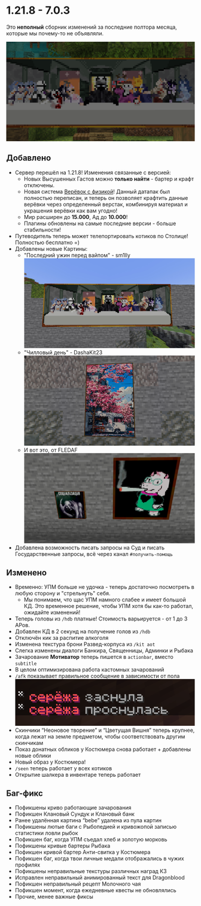 # 1.21.8 - 7.0.3

Это **неполный** сборник изменений за последние полтора месяца, которые мы почему-то не объявляли.

![Последний ужин перед Вайпом - sm1lly](/assets/updates/7season/7_0_3/preview.png)

## Добавлено

- Сервер перешёл на 1.21.8! Изменения связанные с версией:
  - Новых Высушенных Гастов можно **только найти** - бартер и крафт отключены.
  - Новая система [Верёвок с физикой](/gameplay/unique/catenary.md)! Данный датапак был полностью переписан, и теперь он позволяет крафтить данные верёвки через определенный верстак, комбинируя материал и украшения верёвки как вам угодно!
  - Мир расширен до **15.000**, Ад до **10.000**!
  - Плагины обновлены на самые последние версии - больше стабильности!
- Путеводитель теперь может телепортировать котиков по Столице! Полностью бесплатно =)
- Добавлены новые Картины:
  - "Последний ужин перед вайпом" - sm1lly  ![Последний ужин перед Вайпом - sm1lly](/assets/updates/7season/7_0_3/last_supper_before_wipe.png)
  - "Чилловый день" - DashaKit23  ![Чилловый день - DashaKit23](/assets/updates/7season/7_0_3/chill_day.png)
  - И вот это, от FLEDAF  ![Картины от FLEDAF](/assets/updates/7season/7_0_3/wtf.png)
- Добавлена возможность писать запросы на Суд и писать Государственные запросы, всё через канал `#получить-помощь`

## Изменено

- Временно: УПМ больше не удочка - теперь достаточно посмотреть в любую сторону и "стрельнуть" себя.
  - Мы понимаем, что щас УПМ намного слабее и имеет большой КД. Это временное решение, чтобы УПМ хотя бы как-то работал, ожидайте изменений!
- Теперь головы из `/hdb` платные! Стоимость варьируется - от 1 до 3 АРов.
- Добавлен КД в 2 секунд на получение голов из `/hdb`
- Отключён кик за распитие алкоголя
- Изменена текстура брони Развед-корпуса из `/kit aot`
- Слегка изменены диалоги Банкира, Священницы, Админки и Рыбака
- Зачарование **Мотиватор** теперь пишется в `actionbar`, вместо `subtitle`
- В целом оптимизирована работа кастомных зачарований
- `/afk` показывает правильное сообщение в зависимости от пола  ![AFK Gender](/assets/updates/7season/7_0_3/afk_gender.png)
- Скинчики “Неоновое творение” и “Цветущая Вишня” теперь крупнее, когда лежат на земле предметом, чтобы соответствовать другим скинчикам
- Показ донатных обликов у Костюмера снова работает + добавлены новые облики
- Новый образ у Костюмера!
- `/seen` теперь работает у всех котиков
- Открытие шалкера в инвентаре теперь работает

## Баг-фикс

- Пофикшены криво работающие зачарования
- Пофикшен Клановый Сундук и Клановый банк
- Ранее удалённая картина “bebe” удалена из пула картин
- Пофикшены лютые баги с Рыбопедией и кривожопой записью статистики ловли рыбок
- Пофикшен баг, когда УПМ съедал хлеб и золотую морковь
- Пофикшены кривые бартеры Рыбака
- Пофикшен кривой бартер Анти-свитка у Костюмера
- Пофикшен баг, когда твои личные медали отображались в чужих профилях
- Пофикшены неправильные текстуры различных наград КЗ
- Исправлен неправильный анимированный текст для Dragonblood
- Пофикшен неправильный рецепт Молочного чая
- Пофикшен момент, когда ежедневные квесты не обновлялись
- Прочие, менее важные фиксы